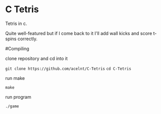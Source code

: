 C Tetris
========
Tetris in c.

Quite well-featured but if I come back to it I'll add wall kicks and score t-spins correctly.

#Compiling

clone repository and cd into it

`git clone https://github.com/acelnt/C-Tetris`
`cd C-Tetris`

run make

`make`

run program

`./game`